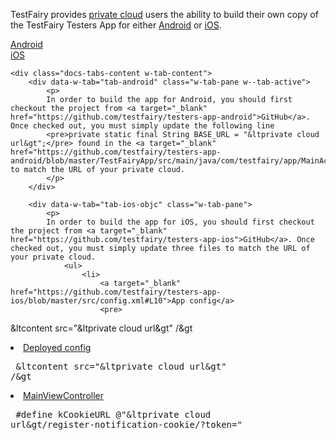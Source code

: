 TestFairy provides [private cloud](https://docs.testfairy.com/SDK/Private_Cloud_Integration.html) users the ability to build their own copy of the TestFairy Testers App for either [Android](https://play.google.com/store/apps/details?id=com.testfairy.app&hl=en_US) or [iOS](https://itunes.apple.com/ca/app/testfairy/id977307991?mt=8).

<div data-duration-in="300" data-duration-out="100" class="docs-tabs w-tabs">
	<div class="docs-tabs-menu w-tab-menu" style="flex-wrap: wrap;">
		<a data-w-tab="tab-android" class="docs-tab w-inline-block w-tab-link w--current" style="margin: 2px;"  href="#android">
			<div>Android</div>
		</a>
		<a data-w-tab="tab-ios-objc" class="docs-tab w-inline-block w-tab-link" style="margin: 2px;"  href="#ios-objc">
			<div>iOS</div>
		</a>
	</div>

	<div class="docs-tabs-content w-tab-content">
		<div data-w-tab="tab-android" class="w-tab-pane w--tab-active">
			<p>
			In order to build the app for Android, you should first checkout the project from <a target="_blank" href="https://github.com/testfairy/testers-app-android">GitHub</a>. Once checked out, you must simply update the following line
			<pre>private static final String BASE_URL = "&ltprivate cloud url&gt";</pre> found in the <a target="_blank" href="https://github.com/testfairy/testers-app-android/blob/master/TestFairyApp/src/main/java/com/testfairy/app/MainActivity.java#L54">MainActivity.java</a> to match the URL of your private cloud.
			</p>
		</div>

		<div data-w-tab="tab-ios-objc" class="w-tab-pane">
			<p>
			In order to build the app for iOS, you should first checkout the project from <a target="_blank" href="https://github.com/testfairy/testers-app-ios">GitHub</a>. Once checked out, you must simply update three files to match the URL of your private cloud.
				<ul>
					<li>
						<a target="_blank" href="https://github.com/testfairy/testers-app-ios/blob/master/src/config.xml#L10">App config</a>
						<pre>
&ltcontent src="&ltprivate cloud url&gt" /&gt
						</pre>
					</li>
					<li>
						<a target="_blank" href="https://github.com/testfairy/testers-app-ios/blob/master/platforms/ios/TestFairy/config.xml#L29">Deployed config</a>
						<pre>
&ltcontent src="&ltprivate cloud url&gt" /&gt
						</pre>
					</li>
					<li>
						<a target="_blank" href="https://github.com/testfairy/testers-app-ios/blob/master/src/platforms/ios/TestFairy/Classes/MainViewController.m#L32">MainViewController</a>
						<pre>
#define kCookieURL @"&ltprivate cloud url&gt/register-notification-cookie/?token="
						</pre>
					</li>
				</ul>
			</p>
		</div>
	</div>
</div>
